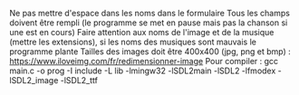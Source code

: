 Ne pas mettre d'espace dans les noms dans le formulaire
Tous les champs doivent être rempli (le programme se met en pause mais pas la chanson si une est en cours)
Faire attention aux noms de l'image et de la musique (mettre les extensions), si les noms des musiques sont mauvais le programme plante
Tailles des images doit être 400x400 (jpg, png et bmp) : https://www.iloveimg.com/fr/redimensionner-image
Pour compiler : gcc main.c -o prog -I include -L lib -lmingw32 -lSDL2main -lSDL2 -lfmodex -lSDL2_image -lSDL2_ttf